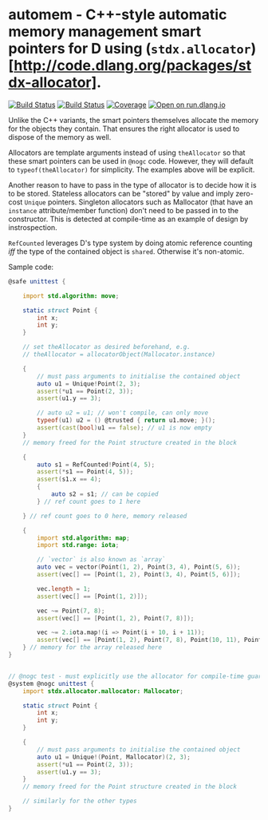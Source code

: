 # automem - C++-style automatic memory management smart pointers for D using (`stdx.allocator`)[http://code.dlang.org/packages/stdx-allocator].

[![Build Status](https://travis-ci.org/atilaneves/automem.png?branch=master)](https://travis-ci.org/atilaneves/automem)
[![Build Status](https://ci.appveyor.com/api/projects/status/github/atilaneves/automem?branch=master&svg=true)](https://ci.appveyor.com/project/atilaneves/automem)
[![Coverage](https://codecov.io/gh/atilaneves/automem/branch/master/graph/badge.svg)](https://codecov.io/gh/atilaneves/automem)
[![Open on run.dlang.io](https://img.shields.io/badge/run.dlang.io-open-blue.svg)](https://run.dlang.io/is/P3yCpG)



Unlike the C++ variants, the smart pointers themselves allocate the memory for the objects they contain.
That ensures the right allocator is used to dispose of the memory as well.

Allocators are template arguments instead of using `theAllocator` so
that these smart pointers can be used in `@nogc` code. However, they
will default to `typeof(theAllocator)` for simplicity. The examples
above will be explicit.

Another reason to have to pass in the type of allocator is to decide how it is to
be stored. Stateless allocators can be "stored" by value and imply zero-cost `Unique` pointers.
Singleton allocators such as Mallocator (that have an `instance` attribute/member function)
don't need to be passed in to the constructor. This is detected at compile-time as an example
of design by instrospection.

`RefCounted` leverages D's type system by doing atomic reference counting *iff* the type of the contained
object is `shared`. Otherwise it's non-atomic.

Sample code:

```d
@safe unittest {

    import std.algorithm: move;

    static struct Point {
        int x;
        int y;
    }

    // set theAllocator as desired beforehand, e.g.
    // theAllocator = allocatorObject(Mallocator.instance)

    {
        // must pass arguments to initialise the contained object
        auto u1 = Unique!Point(2, 3);
        assert(*u1 == Point(2, 3));
        assert(u1.y == 3);

        // auto u2 = u1; // won't compile, can only move
        typeof(u1) u2 = () @trusted { return u1.move; }();
        assert(cast(bool)u1 == false); // u1 is now empty
    }
    // memory freed for the Point structure created in the block

    {
        auto s1 = RefCounted!Point(4, 5);
        assert(*s1 == Point(4, 5));
        assert(s1.x == 4);
        {
            auto s2 = s1; // can be copied
        } // ref count goes to 1 here

    } // ref count goes to 0 here, memory released

    {
        import std.algorithm: map;
        import std.range: iota;

        // `vector` is also known as `array`
        auto vec = vector(Point(1, 2), Point(3, 4), Point(5, 6));
        assert(vec[] == [Point(1, 2), Point(3, 4), Point(5, 6)]);

        vec.length = 1;
        assert(vec[] == [Point(1, 2)]);

        vec ~= Point(7, 8);
        assert(vec[] == [Point(1, 2), Point(7, 8)]);

        vec ~= 2.iota.map!(i => Point(i + 10, i + 11));
        assert(vec[] == [Point(1, 2), Point(7, 8), Point(10, 11), Point(11, 12)]);
    } // memory for the array released here
}


// @nogc test - must explicitly use the allocator for compile-time guarantees
@system @nogc unittest {
    import stdx.allocator.mallocator: Mallocator;

    static struct Point {
        int x;
        int y;
    }

    {
        // must pass arguments to initialise the contained object
        auto u1 = Unique!(Point, Mallocator)(2, 3);
        assert(*u1 == Point(2, 3));
        assert(u1.y == 3);
    }
    // memory freed for the Point structure created in the block

    // similarly for the other types
}
```
